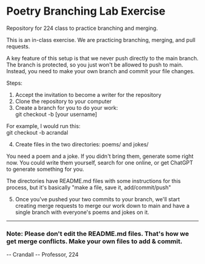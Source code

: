 # Poetry Branching Lab Exercise 

Repository for 224 class to practice branching and merging.

This is an in-class exercise.
We are practicing branching, merging, and pull requests.

A key feature of this setup is that we never push directly to the main branch.
The branch is protected, so you just won't be allowed to push to main.
Instead, you need to make your own branch and commit your file changes.

Steps:

1) Accept the invitation to become a writer for the repository
2) Clone the repository to your computer
3) Create a branch for you to do your work:  
  git checkout -b [your username]

  For example, I would run this:  
  git checkout -b acrandal

4) Create files in the two directories: poems/ and jokes/

  You need a poem and a joke. If you didn't bring them, generate some right now. You could write them yourself, search for one online, or get ChatGPT to generate something for you.

  The directories have README.md files with some instructions for this process, but it's basically "make a file, save it, add/commit/push"

5) Once you've pushed your two commits to your branch, we'll start creating merge requests to merge our work down to main and have a single branch with everyone's poems and jokes on it.

---

### Note: Please don't edit the README.md files. That's how we get merge conflicts. Make your own files to add & commit.

-- Crandall
-- Professor, 224

